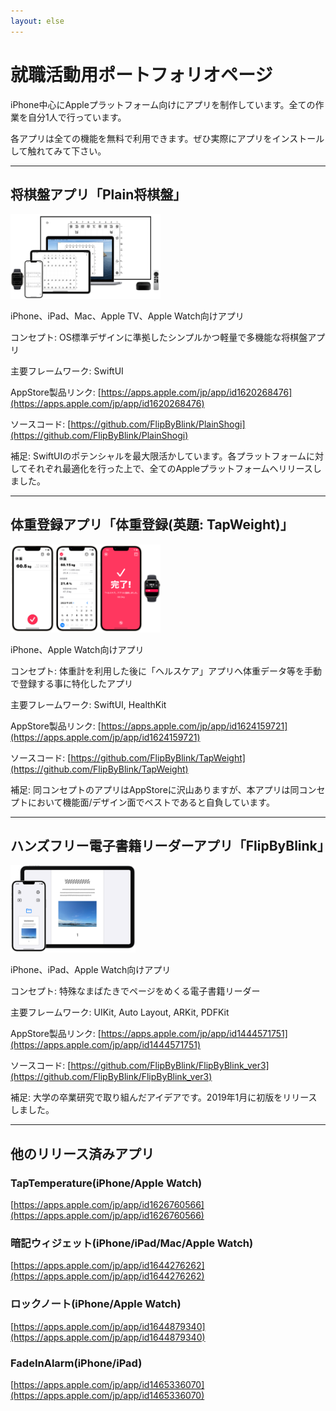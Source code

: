 ```yaml
---
layout: else
---
```


就職活動用ポートフォリオページ
==========================
iPhone中心にAppleプラットフォーム向けにアプリを制作しています。全ての作業を自分1人で行っています。

各アプリは全ての機能を無料で利用できます。ぜひ実際にアプリをインストールして触れてみて下さい。

* * *

将棋盤アプリ「Plain将棋盤」
-----------------------
<img src="image ps.png" width="240">

iPhone、iPad、Mac、Apple TV、Apple Watch向けアプリ

コンセプト: OS標準デザインに準拠したシンプルかつ軽量で多機能な将棋盤アプリ

主要フレームワーク: SwiftUI

AppStore製品リンク: [https://apps.apple.com/jp/app/id1620268476](https://apps.apple.com/jp/app/id1620268476)

ソースコード: [https://github.com/FlipByBlink/PlainShogi](https://github.com/FlipByBlink/PlainShogi)

補足: SwiftUIのポテンシャルを最大限活かしています。各プラットフォームに対してそれぞれ最適化を行った上で、全てのAppleプラットフォームへリリースしました。

* * *

体重登録アプリ「体重登録(英題: TapWeight)」
------------------------
<img src="image tw.png" width="240">

iPhone、Apple Watch向けアプリ

コンセプト: 体重計を利用した後に「ヘルスケア」アプリへ体重データ等を手動で登録する事に特化したアプリ

主要フレームワーク: SwiftUI, HealthKit

AppStore製品リンク: [https://apps.apple.com/jp/app/id1624159721](https://apps.apple.com/jp/app/id1624159721)

ソースコード: [https://github.com/FlipByBlink/TapWeight](https://github.com/FlipByBlink/TapWeight)

補足: 同コンセプトのアプリはAppStoreに沢山ありますが、本アプリは同コンセプトにおいて機能面/デザイン面でベストであると自負しています。

* * *

ハンズフリー電子書籍リーダーアプリ「FlipByBlink」
------------------------------------------
<img src="image fbb.png" width="200">

iPhone、iPad、Apple Watch向けアプリ

コンセプト: 特殊なまばたきでページをめくる電子書籍リーダー

主要フレームワーク: UIKit, Auto Layout, ARKit, PDFKit

AppStore製品リンク: [https://apps.apple.com/jp/app/id1444571751](https://apps.apple.com/jp/app/id1444571751)

ソースコード: [https://github.com/FlipByBlink/FlipByBlink_ver3](https://github.com/FlipByBlink/FlipByBlink_ver3)

補足: 大学の卒業研究で取り組んだアイデアです。2019年1月に初版をリリースしました。

* * *

他のリリース済みアプリ
-------------------
### TapTemperature(iPhone/Apple Watch)
[https://apps.apple.com/jp/app/id1626760566](https://apps.apple.com/jp/app/id1626760566)

### 暗記ウィジェット(iPhone/iPad/Mac/Apple Watch)
[https://apps.apple.com/jp/app/id1644276262](https://apps.apple.com/jp/app/id1644276262)

### ロックノート(iPhone/Apple Watch)
[https://apps.apple.com/jp/app/id1644879340](https://apps.apple.com/jp/app/id1644879340)

### FadeInAlarm(iPhone/iPad)
[https://apps.apple.com/jp/app/id1465336070](https://apps.apple.com/jp/app/id1465336070)
